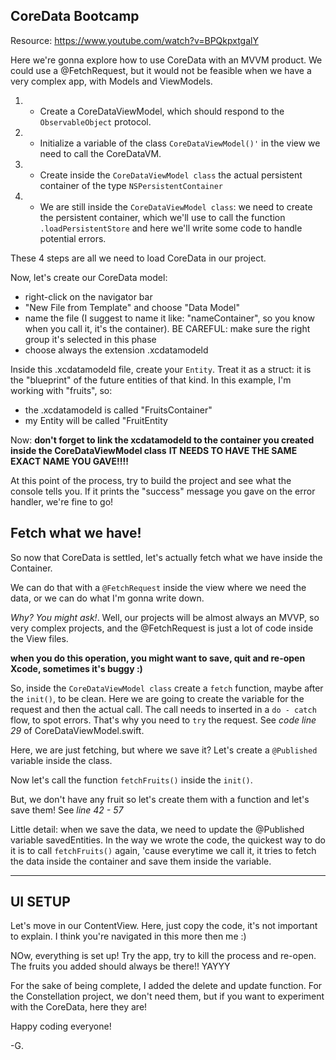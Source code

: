 ## CoreData Bootcamp

Resource: https://www.youtube.com/watch?v=BPQkpxtgalY

Here we're gonna explore how to use CoreData with an MVVM product.
We could use a @FetchRequest, but it would not be feasible when we have a very complex app, with Models and ViewModels.

1. - Create a CoreDataViewModel, which should respond to the `ObservableObject` protocol.
2. - Initialize a variable of the class `CoreDataViewModel()'` in the view we need to call the CoreDataVM.
3. - Create inside the `CoreDataViewModel class` the actual persistent container of the type `NSPersistentContainer`
4. - We are still inside the `CoreDataViewModel class`: we need to create the persistent container, which we'll use to call the function `.loadPersistentStore` and here we'll write some code to handle potential errors.

These 4 steps are all we need to load CoreData in our project.

Now, let's create our CoreData model:
- right-click on the navigator bar
- "New File from Template" and choose "Data Model"
- name the file (I suggest to name it like: "nameContainer", so you know when you call it, it's the container).
    BE CAREFUL: make sure the right group it's selected in this phase
- choose always the extension .xcdatamodeld

Inside this .xcdatamodeld file, create your `Entity`. Treat it as a struct: it is the "blueprint" of the future entities of that kind.
In this example, I'm working with "fruits", so:
- the .xcdatamodeld is called "FruitsContainer"
- my Entity will be called "FruitEntity

Now: **don't forget to link the xcdatamodeld to the container you created inside the CoreDataViewModel class**
**IT NEEDS TO HAVE THE SAME EXACT NAME YOU GAVE!!!!**

At this point of the process, try to build the project and see what the console tells you.
If it prints the "success" message you gave on the error handler, we're fine to go!

## Fetch what we have!

So now that CoreData is settled, let's actually fetch what we have inside the Container.

We can do that with a `@FetchRequest` inside the view where we need the data, or we can do what I'm gonna write down.

*Why? You might ask!*. Well, our projects will be almost always an MVVP, so very complex projects, and the @FetchRequest is just a lot of code inside the View files.

**when you do this operation, you might want to save, quit and re-open Xcode, sometimes it's buggy :)**

So, inside the `CoreDataViewModel class` create a `fetch` function, maybe after the `init()`, to be clean.
Here we are going to create the variable for the request and then the actual call.
The call needs to inserted in a `do - catch` flow, to spot errors. That's why you need to `try` the request. 
See *code line 29* of CoreDataViewModel.swift.

Here, we are just fetching, but where we save it? Let's create a `@Published` variable inside the class.

Now let's call the function `fetchFruits()` inside the `init()`.

But, we don't have any fruit so let's create them with a function and let's save them!
See *line 42 - 57*

Little detail: when we save the data, we need to update the @Published variable savedEntities. In the way we wrote the code, the quickest way to do it is to call `fetchFruits()` again, 'cause everytime we call it, it tries to fetch the data inside the container and save them inside the variable.

--------------------------------------------------------------------
## UI SETUP

Let's move in our ContentView. Here, just copy the code, it's not important to explain. I think you're navigated in this more then me :)

NOw, everything is set up! Try the app, try to kill the process and re-open.
The fruits you added should always be there!! YAYYY

For the sake of being complete, I added the delete and update function.
For the Constellation project, we don't need them, but if you want to experiment with the CoreData, here they are!

Happy coding everyone!

-G.
